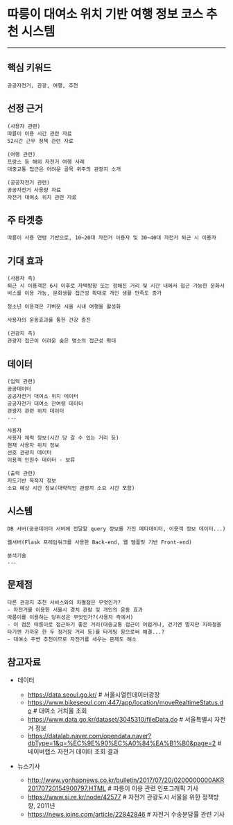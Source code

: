﻿# 따릉이 대여소 위치 기반 여행 정보 코스 추천 시스템
---

## 핵심 키워드
```
공공자전거, 관광, 여행, 추천
```
## 선정 근거
```
(사용자 관련)
따릉이 이용 시간 관련 자료
52시간 근무 정책 관련 자료
```
```
(여행 관련)
프랑스 등 해외 자전거 여행 사례
대중교통 접근은 어려운 골목 위주의 관광지 소개
```
```
(공공자전거 관련)
공공자전거 사용량 자료
자전거 대여소 위치 관련 자료
```
## 주 타겟층
```
따릉이 사용 연령 기반으로, 10~20대 자전거 이용자 및 30~40대 자전거 퇴근 시 이용자
```
## 기대 효과
```
(사용자 측)
퇴근 시 이용객은 6시 이후로 자택방향 또는 정해진 거리 및 시간 내에서 접근 가능한 문화서비스를 이용 가능, 문화생활 접근성 확대로 개인 생활 만족도 증가
```
```
청소년 이용객은 가벼운 서울 시내 여행을 활성화
```
```
사용자의 운동효과를 통한 건강 증진
```
```
(관광지 측)
관광지 접근이 어려운 숨은 명소의 접근성 확대
```
## 데이터
```
(입력 관련)
공공데이터
공공자전거 대여소 위치 데이터
공공자전거 대여소 잔여량 데이터
관광지 관련 위치 데이터
...
```
```
사용자
사용자 체력 정보(시간 당 갈 수 있는 거리 등)
현재 사용자 위치 정보
선호 관광지 데이터
이용객 인원수 데이터 - 보류
```
```
(출력 관련)
지도기반 목적지 정보
소요 예상 시간 정보(대략적인 관광지 소요 시간 포함)
```
## 시스템
```
DB 서버(공공데이터 서버에 전달할 query 정보를 가진 메타데이터, 이용객 정보 데이터...)
```
```
웹서버(Flask 프레임워크를 사용한 Back-end, 웹 템플릿 기반 Front-end)
```
```
분석기술
...
```

## 문제점
```
다른 관광지 추천 서비스와의 차별점은 무엇인가?
- 자전거를 이용한 서울시 경치 관람 및 개인의 운동 효과
따릉이를 이용하는 당위성은 무엇인가?(사용자 측에서)
- 이 점은 따릉이로 접근하기 좋은 거리(대중교통 접근이 어렵거나, 걷기엔 멀지만 지하철을 타기엔 가까운 한 두 정거장 거리 등)를 타게팅 함으로써 해결...?
- 대여소 주변 추천이므로 자전거를 세우는 문제도 해소
```

## 참고자료
- 데이터
  * https://data.seoul.go.kr/ # 서울시열린데이터광장
  * https://www.bikeseoul.com:447/app/location/moveRealtimeStatus.do # 대여소 거치율 조회
  * https://www.data.go.kr/dataset/3045310/fileData.do # 서울특별시 자전거 정보
  * https://datalab.naver.com/opendata.naver?dbType=1&q=%EC%9E%90%EC%A0%84%EA%B1%B0&page=2 # 네이버랩스 자전거 데이터 조회 결과

- 뉴스기사
  * http://www.yonhapnews.co.kr/bulletin/2017/07/20/0200000000AKR20170720154900797.HTML # 따릉이 이용 관련 인포그래픽 기사
  * https://www.si.re.kr/node/42577 # 자전거 관광도시 서울을 위한 정책방향, 2011년
  * https://news.joins.com/article/22842846 # 자전거 수송분담률 관련 기사